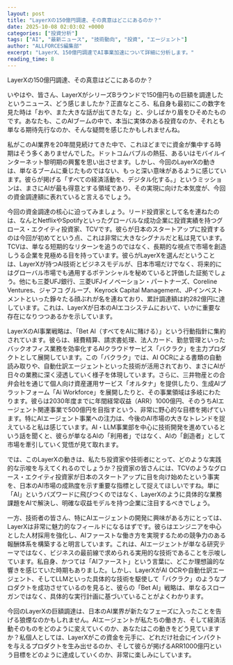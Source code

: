 ```yaml
---
layout: post
title: "LayerXの150億円調達、その真意はどこにあるのか？"
date: 2025-10-08 02:03:02 +0000
categories: ["投資分析"]
tags: ["AI", "最新ニュース", "技術動向", "投資", "エージェント"]
author: "ALLFORCES編集部"
excerpt: "LayerX、150億円調達でAI事業加速について詳細に分析します。"
reading_time: 8
---
```


LayerXの150億円調達、その真意はどこにあるのか？

いやはや、皆さん、LayerXがシリーズBラウンドで150億円もの巨額を調達したというニュース、どう感じましたか？正直なところ、私自身も最初にこの数字を見た時は「おや、また大きな話が出てきたな」と、少しばかり眉をひそめたものです。あなたも、このAIブームの中で、本当に実体のある投資なのか、それとも単なる期待先行なのか、そんな疑問を感じたかもしれませんね。

私がこのAI業界を20年間見続けてきた中で、これほどまでに資金が集中する時期はそう多くありませんでした。ドットコムバブルの熱狂、あるいはモバイルインターネット黎明期の興奮を思い出させます。しかし、今回のLayerXの動きは、単なるブームに乗じたものではない、もっと深い意味があるように感じています。彼らが掲げる「すべての経済活動を、デジタル化する。」というミッションは、まさにAIが最も得意とする領域であり、その実現に向けた本気度が、今回の資金調達額に表れていると言えるでしょう。

今回の資金調達の核心に迫ってみましょう。リード投資家として名を連ねたのは、なんとNetflixやSpotifyといったグローバルな成功企業に投資実績を持つグロース・エクイティ投資家、TCVです。彼らが日本のスタートアップに投資するのは今回が初めてという点、これは非常に大きなシグナルだと私は見ています。TCVは、単なる短期的なリターンを追うのではなく、長期的な視点で市場を創造しうる企業を見極める目を持っています。彼らがLayerXを選んだということは、LayerXが持つAI技術とビジネスモデルが、日本市場だけでなく、将来的にはグローバル市場でも通用するポテンシャルを秘めていると評価した証拠でしょう。他にも三菱UFJ銀行、三菱UFJイノベーション・パートナーズ、Coreline Ventures、ジャフコ グループ、Keyrock Capital Management、JPインベストメントといった錚々たる顔ぶれが名を連ねており、累計調達額は約282億円に達しています。これは、LayerXが日本のAIエコシステムにおいて、いかに重要な存在になりつつあるかを示しています。

LayerXのAI事業戦略は、「Bet AI（すべてをAIに賭ける）」という行動指針に集約されています。彼らは、経費精算、請求書処理、法人カード、勤怠管理といったバックオフィス業務を効率化するAIクラウドサービス「バクラク」を主力プロダクトとして展開しています。この「バクラク」では、AI OCRによる書類の自動読み取りや、自動仕訳エージェントといった技術が活用されており、まさにAIが日々の業務に深く浸透していく様子を体現しています。さらに、三井物産との合弁会社を通じて個人向け資産運用サービス「オルタナ」を提供したり、生成AIプラットフォーム「Ai Workforce」を展開したりと、その事業領域は多岐にわたります。彼らは2030年度までに年間経常収益（ARR）1000億円、そのうちAIエージェント関連事業で500億円を目指すという、非常に野心的な目標を掲げています。特にAIエージェント事業への注力は、今後のAI市場の大きなトレンドを捉えていると私は感じています。AI・LLM事業部を中心に技術開発を進めているという話を聞くと、彼らが単なるAIの「利用者」ではなく、AIの「創造者」として市場を牽引していく覚悟が見て取れます。

では、このLayerXの動きは、私たち投資家や技術者にとって、どのような実践的な示唆を与えてくれるのでしょうか？投資家の皆さんには、TCVのようなグロース・エクイティ投資家が日本のスタートアップに目を向け始めたという事実を、日本のAI市場の成熟度を示す重要な指標として捉えてほしいですね。単に「AI」というバズワードに飛びつくのではなく、LayerXのように具体的な業務課題をAIで解決し、明確な収益モデルを持つ企業に注目するべきでしょう。

一方、技術者の皆さん、特にAIエージェントの開発に興味がある方にとっては、LayerXは非常に魅力的なフィールドになるはずです。彼らはエンジニアを中心とした人材採用を強化し、AIファーストな働き方を実現するための競争力のある報酬体系を構築すると明言しています。これは、AIエージェントが単なる研究テーマではなく、ビジネスの最前線で求められる実用的な技術であることを示唆しています。私自身、かつては「AIファースト」という言葉に、どこか理想論的な響きを感じていた時期もありました。しかし、LayerXがAI OCRや自動仕訳エージェント、そしてLLMといった具体的な技術を駆使して「バクラク」のようなプロダクトを成功させているのを見ると、彼らの「Bet AI」戦略は、単なるスローガンではなく、具体的な実行計画に基づいていることがよくわかります。

今回のLayerXの巨額調達は、日本のAI業界が新たなフェーズに入ったことを告げる狼煙なのかもしれません。AIエージェントが私たちの働き方、そして経済活動そのものをどのように変えていくのか、あなたはこの動きをどう見ていますか？私個人としては、LayerXがこの資金を元手に、どれだけ社会にインパクトを与えるプロダクトを生み出せるのか、そして彼らが掲げるARR1000億円という目標をどのように達成していくのか、非常に楽しみにしています。

